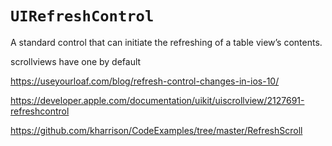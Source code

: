 # `UIRefreshControl`

A standard control that can initiate the refreshing of a table view’s contents.

scrollviews have one by default

https://useyourloaf.com/blog/refresh-control-changes-in-ios-10/

https://developer.apple.com/documentation/uikit/uiscrollview/2127691-refreshcontrol

https://github.com/kharrison/CodeExamples/tree/master/RefreshScroll
